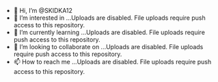 - 👋 Hi, I’m @SKIDKA12
- 👀 I’m interested in ...Uploads are disabled.
File uploads require push access to this repository.
- 🌱 I’m currently learning ...Uploads are disabled.
File uploads require push access to this repository.
- 💞️ I’m looking to collaborate on ...Uploads are disabled.
File uploads require push access to this repository.
- 📫 How to reach me ...Uploads are disabled.
File uploads require push access to this repository.

<!---
SKIDKA12/SKIDKA12 is a ✨ special ✨ repository because its `README.md` (this file) appears on your GitHub profile.
You can click the Preview link to take a look at your changes.
--->
